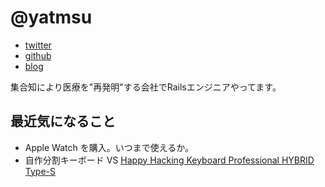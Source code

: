 # @yatmsu

- [twitter](https://twitter.com/yatmsu)
- [github](https://github.com/yatmsu)
- [blog](http://yatmsu.hatenablog.com/)

集合知により医療を"再発明"する会社でRailsエンジニアやってます。

## 最近気になること

* Apple Watch を購入。いつまで使えるか。
* 自作分割キーボード VS [Happy Hacking Keyboard Professional HYBRID Type-S](https://www.pfu.fujitsu.com/direct/hhkb/detail_pd-kb800bs-kbrf.html)
